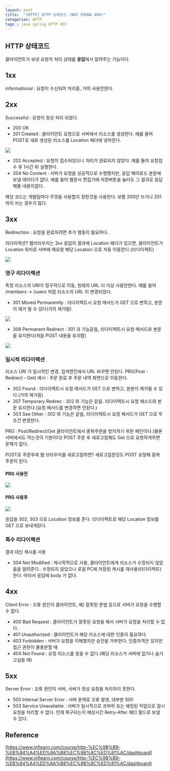 ```yaml
---
layout: post
title:  "[HTTP] HTTP 상태코드 (NOT FOUND 404)"
categories: HTTP
tags : java spring HTTP 헤더
---
```


## HTTP 상태코드

클라이언트가 보낸 요청의 처리 상태를 **응답**에서 알려주는 기능이다.

## 1xx 

informational : 요청이 수신되어 처리중, 거의 사용안한다.

## 2xx

Successful : 요청이 정상 처리 되었다.
* 200 OK 
* 201 Created : 클라이언트 요청으로 서버에서 리소스를 생성한다. 예를 들어 POST로 새로 생성된
리소스를 Location 헤더에 넣어준다.

<img src="../../assets/img/posts/http/httpstatus1.PNG">

* 202 Accepted : 요청이 접수되었으니 처리가 완료되지 않았다. 예를 들어 요청접수 후 1시간 뒤 실행한다.
* 204 No Content : 서버가 요청을 성공적으로 수행했지만, 응답 페이로드 본문에 보낼 데이터가 없다.
예를 들어 웹문서 편집기에 저장버튼을 눌러도 그 결과로 응답해줄 내용이없다.

해당 코드는 개발팀마다 무엇을 사용할지 정한것을 사용한다. 보통 200만 쓰거나 201까지 쓰는 경우가 많다.

## 3xx

Redirection : 요청을 완료하려면 추가 행동이 필요하다.

리다이렉션? 웹브라우저는 3xx 응답의 결과에 Location 헤더가 있으면, 클라이언트가 Location 위치로
서버에 재요청 해당 Location 으로 자동 이동한다.(리다이렉트)

<img src="../../assets/img/posts/http/httpstatus2.PNG">

### 영구 리다이렉션 

특정 리소스의 URI가 영구적으로 이동, 원래의 URL 더 이상 사용안한다. 예를 들어 /members -> /users 처럼 리소스의 URL 이 변경되었다.
* 301 Moved Permanently : 리다이렉트시 요청 메서드가 GET 으로 변하고, 본문이 제거 될 수 있다(거의 제거됨)

<img src="../../assets/img/posts/http/httpstatus3.PNG">

* 308 Permanent Redirect : 301 과 기능같음, 리다이렉트시 요청 메서드와 본문을 유지한다(처음
POST 내용을 유지함)

<img src="../../assets/img/posts/http/httpstatus4.PNG">

### 일시적 리다이렉션 

리소스 URI 가 일시적인 변경, 검색엔진에서 URL 바꾸면 안된다. PRG(Post - Redirect - Get) 예시 : 주문 완료 후 주문 내역 화면으로 이동한다.
* 302 Found : 리다이렉트시 요청 메서드가 GET 으로 변하고, 본문이 제거될 수 있다.(거의 제거됨)
* 307 Temporary Redirec : 302 와 기능은 같음. 리다이텍트시 요청 메소드와
본문 유지한다.(요청 메서드를 변경하면 안된다.)
* 303 See Other : 302 와 기능은 같음, 리다이텍트시 요청 메서드가 GET 으로 무조건 변경한다.

PRG : Post/Redirect/Get 클라이언트에서 중복주문을 방지하기 위한 패턴이다.(물론 서버에서도 막는것이 기본이다)
POST 주문 후 새로고침해도 Get 으로 요청하게하면 문제가 없다.

POST로 주문후에 웹 브라우저를 새로고침하면? 새로고침한것도 POST 요청해 중복 주문이 된다.

#### PRG 사용전

<img src="../../assets/img/posts/http/httpstatus5.PNG">

#### PRG 사용후

<img src="../../assets/img/posts/http/httpstatus6.PNG">

응답을 302, 303 으로 Location 정보를 준다. 리다이렉트로 해당 Location 정보를 GET 으로 보내게된다. 


### 특수 리다이렉션 

결과 대신 캐시를 사용

* 304 Not Modified : 캐시목적으로 사용, 클라이언트에게 리소스가 수정되지 않았음을 알려준다..
수정되지 않았으니 로컬 PC에 저장된 캐시를 재사용(리다이렉트) 한다. 따라서 응답에 body 가 없다.

## 4xx

Client Error : 오류 원인이 클라이언트, 예) 잘못된 문법 등으로 서버가 요청을 수행할 수 없다.
* 400 Bad Request : 클라이언트가 잘못된 요청을 해서 서버가 요청을 처리할 수 없다.
* 401 Unauthorized : 클라이언트가 해당 리소스에 대한 인증이 필요하다.
* 403 Forbidden : 서버가 요청을 이해했지만 승인을 거부한다. 인증자격은 있지만 접근 권한이 불충분할 때
* 404 Not Found : 요청 리소스를 찾을 수 없다.(해당 리소스가 서버에 없거나 숨기고싶을 때)

## 5xx

Server Error : 오류 원인이 서버, 서버가 정상 요청을 처리하지 못한다.
* 500 Internal Server Error : 서버 문제로 오류 발생, 대부분 500
* 503 Service Unavailable : 서버가 일시적으로 과부하 또는 예정된 작업으로 잠시 요청을 처리할 수 없다.
언제 복구되는지 예상시간 Retry-After 헤더 필드로 보낼 수 있다.

## Reference

[https://www.inflearn.com/course/http-%EC%9B%B9-%EB%84%A4%ED%8A%B8%EC%9B%8C%ED%81%AC/dashboard](https://www.inflearn.com/course/http-%EC%9B%B9-%EB%84%A4%ED%8A%B8%EC%9B%8C%ED%81%AC/dashboard)  